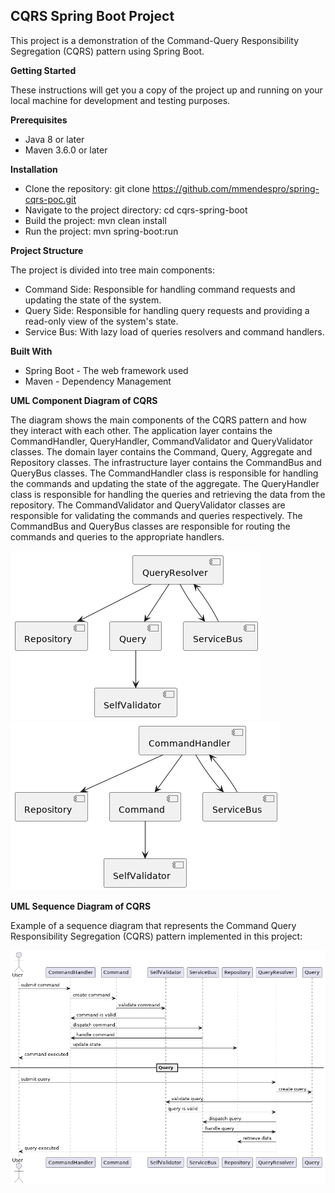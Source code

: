 
## CQRS Spring Boot Project

This project is a demonstration of the Command-Query Responsibility Segregation (CQRS) pattern using Spring Boot.

**Getting Started**

These instructions will get you a copy of the project up and running on your local machine for development and testing purposes.

**Prerequisites**

 - Java 8 or later 
 - Maven 3.6.0 or later

**Installation**

- Clone the repository: git clone https://github.com/mmendespro/spring-cqrs-poc.git
- Navigate to the project directory: cd cqrs-spring-boot
- Build the project: mvn clean install
- Run the project: mvn spring-boot:run

**Project Structure**

The project is divided into tree main components:
 - Command Side: Responsible for handling command requests and updating the state of the system.
 - Query Side: Responsible for handling query requests and providing a read-only view of the system's state.
 - Service Bus: With lazy load of queries resolvers and command handlers. 

**Built With**
- Spring Boot - The web framework used
- Maven - Dependency Management

**UML Component Diagram of CQRS**

The diagram shows the main components of the CQRS pattern and how they interact with each other. The application layer contains the CommandHandler, QueryHandler, CommandValidator and QueryValidator classes. The domain layer contains the Command, Query, Aggregate and Repository classes. The infrastructure layer contains the CommandBus and QueryBus classes. The CommandHandler class is responsible for handling the commands and updating the state of the aggregate. The QueryHandler class is responsible for handling the queries and retrieving the data from the repository. The CommandValidator and QueryValidator classes are responsible for validating the commands and queries respectively. The CommandBus and QueryBus classes are responsible for routing the commands and queries to the appropriate handlers.

![component-query-side.png](./docs/imgs/component-query-side.png)
![component-command-side.png](./docs/imgs/component-command-side.png)

**UML Sequence Diagram of CQRS**

Example of a sequence diagram that represents the Command Query Responsibility Segregation (CQRS) pattern implemented in this project:

![cqrs-sequence-diagram.png](./docs/imgs/cqrs-sequence-diagram.png)

